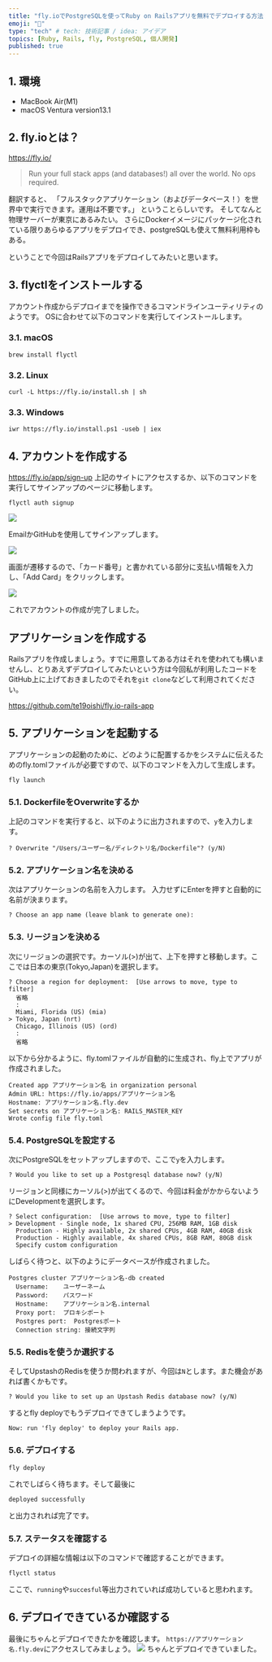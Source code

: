 ```yaml
---
title: "fly.ioでPostgreSQLを使ってRuby on Railsアプリを無料でデプロイする方法"
emoji: "🍎"
type: "tech" # tech: 技術記事 / idea: アイデア
topics: [Ruby, Rails, fly, PostgreSQL, 個人開発]
published: true
---
```

## 1. 環境

- MacBook Air(M1)
- macOS Ventura version13.1

## 2. fly.ioとは？

https://fly.io/
>Run your full stack apps (and databases!) all over the world. No ops required.

翻訳すると、
「フルスタックアプリケーション（およびデータベース！）を世界中で実行できます。運用は不要です。」
ということらしいです。
そしてなんと物理サーバーが東京にあるみたい。
さらにDockerイメージにパッケージ化されている限りあらゆるアプリをデプロイでき、postgreSQLも使えて無料利用枠もある。

ということで今回はRailsアプリをデプロイしてみたいと思います。

## 3. flyctlをインストールする

アカウント作成からデプロイまでを操作できるコマンドラインユーティリティのようです。
OSに合わせて以下のコマンドを実行してインストールします。

### 3.1. macOS
```
brew install flyctl
```
### 3.2. Linux
```
curl -L https://fly.io/install.sh | sh
```
### 3.3. Windows
```
iwr https://fly.io/install.ps1 -useb | iex
```

## 4. アカウントを作成する
https://fly.io/app/sign-up
上記のサイトにアクセスするか、以下のコマンドを実行してサインアップのページに移動します。
```
flyctl auth signup
```
![](/images/a01711e9307b98/2023-01-25-22-17-43.png)

EmailかGitHubを使用してサインアップします。

![](/images/a01711e9307b98/2023-01-25-22-21-34.png)

画面が遷移するので、「カード番号」と書かれている部分に支払い情報を入力し、「Add Card」をクリックします。

![](/images/a01711e9307b98/2023-01-25-22-24-59.png)

これでアカウントの作成が完了しました。

## アプリケーションを作成する

Railsアプリを作成しましょう。すでに用意してある方はそれを使われても構いませんし、とりあえずデプロイしてみたいという方は今回私が利用したコードをGitHub上に上げておきましたのでそれを`git clone`などして利用されてください。

https://github.com/te19oishi/fly.io-rails-app

## 5. アプリケーションを起動する

アプリケーションの起動のために、どのように配置するかをシステムに伝えるためのfly.tomlファイルが必要ですので、以下のコマンドを入力して生成します。

```
fly launch
```
### 5.1. DockerfileをOverwriteするか

上記のコマンドを実行すると、以下のように出力されますので、`y`を入力します。

```:terminal
? Overwrite "/Users/ユーザー名/ディレクトリ名/Dockerfile"? (y/N) 
```

### 5.2. アプリケーション名を決める

次はアプリケーションの名前を入力します。
入力せずにEnterを押すと自動的に名前が決まります。

```:terminal
? Choose an app name (leave blank to generate one):
```

### 5.3. リージョンを決める

次にリージョンの選択です。カーソル(>)が出て、上下を押すと移動します。ここでは日本の東京(Tokyo,Japan)を選択します。

```:terminal
? Choose a region for deployment:  [Use arrows to move, type to filter]
  省略
  :
  Miami, Florida (US) (mia)
> Tokyo, Japan (nrt)
  Chicago, Illinois (US) (ord)
  :
  省略
```

以下から分かるように、fly.tomlファイルが自動的に生成され、fly上でアプリが作成されました。

```:terminal
Created app アプリケーション名 in organization personal
Admin URL: https://fly.io/apps/アプリケーション名
Hostname: アプリケーション名.fly.dev
Set secrets on アプリケーション名: RAILS_MASTER_KEY
Wrote config file fly.toml
```
### 5.4. PostgreSQLを設定する

次にPostgreSQLをセットアップしますので、ここで`y`を入力します。

```:terminal
? Would you like to set up a Postgresql database now? (y/N) 
```

リージョンと同様にカーソル(>)が出てくるので、今回は料金がかからないようにDevelopmentを選択します。

```:terminal
? Select configuration:  [Use arrows to move, type to filter]
> Development - Single node, 1x shared CPU, 256MB RAM, 1GB disk
  Production - Highly available, 2x shared CPUs, 4GB RAM, 40GB disk
  Production - Highly available, 4x shared CPUs, 8GB RAM, 80GB disk
  Specify custom configuration
```

しばらく待つと、以下のようにデータベースが作成されました。

```:terminal
Postgres cluster アプリケーション名-db created
  Username:    ユーザーネーム
  Password:    パスワード
  Hostname:    アプリケーション名.internal
  Proxy port:  プロキシポート
  Postgres port:  Postgresポート
  Connection string: 接続文字列
```

### 5.5. Redisを使うか選択する

そしてUpstashのRedisを使うか問われますが、今回は`N`とします。また機会があれば書くかもです。

```:terminal
? Would you like to set up an Upstash Redis database now? (y/N)
```

するとfly deployでもうデプロイできてしまうようです。

```:terminal
Now: run 'fly deploy' to deploy your Rails app.
```

### 5.6. デプロイする

```
fly deploy
```

これでしばらく待ちます。そして最後に

```:terminal
deployed successfully
```
と出力されれば完了です。

### 5.7. ステータスを確認する

デプロイの詳細な情報は以下のコマンドで確認することができます。
```
flyctl status
```
ここで、`running`や`succesful`等出力されていれば成功していると思われます。

## 6. デプロイできているか確認する

最後にちゃんとデプロイできたかを確認します。
`https://アプリケーション名.fly.dev`にアクセスしてみましょう。
![](/images/a01711e9307b98/2023-01-25-23-41-39.png)
ちゃんとデプロイできていました。